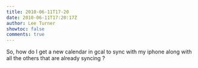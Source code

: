 ```yaml
---
title: 2010-06-11T17-20
date: 2010-06-11T17:20:17Z
author: Lee Turner
showtoc: false
comments: true
---
```


So, how do I get a new calendar in gcal to sync with my iphone along with all the others that are already syncing ?

